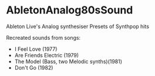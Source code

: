 # AbletonAnalog80sSound
Ableton Live's Analog synthesiser Presets of Synthpop hits


Recreated sounds from songs:
- I Feel Love (1977)
- Are Friends Electric (1979)
- The Model (Bass, two Melodic synths)(1981)
- Don't Go (1982)
